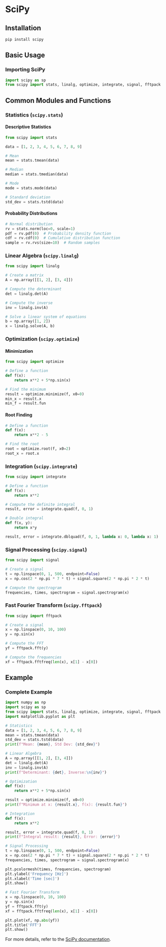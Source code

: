 
# SciPy

## Installation
```bash
pip install scipy
```

## Basic Usage

### Importing SciPy
```python
import scipy as sp
from scipy import stats, linalg, optimize, integrate, signal, fftpack
```

## Common Modules and Functions

### Statistics (`scipy.stats`)

#### Descriptive Statistics
```python
from scipy import stats

data = [1, 2, 3, 4, 5, 6, 7, 8, 9]

# Mean
mean = stats.tmean(data)

# Median
median = stats.tmedian(data)

# Mode
mode = stats.mode(data)

# Standard deviation
std_dev = stats.tstd(data)
```

#### Probability Distributions
```python
# Normal distribution
rv = stats.norm(loc=0, scale=1)
pdf = rv.pdf(0)  # Probability density function
cdf = rv.cdf(0)  # Cumulative distribution function
sample = rv.rvs(size=10)  # Random samples
```

### Linear Algebra (`scipy.linalg`)
```python
from scipy import linalg

# Create a matrix
A = np.array([[1, 2], [3, 4]])

# Compute the determinant
det = linalg.det(A)

# Compute the inverse
inv = linalg.inv(A)

# Solve a linear system of equations
b = np.array([1, 2])
x = linalg.solve(A, b)
```

### Optimization (`scipy.optimize`)

#### Minimization
```python
from scipy import optimize

# Define a function
def f(x):
    return x**2 + 5*np.sin(x)

# Find the minimum
result = optimize.minimize(f, x0=0)
min_x = result.x
min_f = result.fun
```

#### Root Finding
```python
# Define a function
def f(x):
    return x**2 - 5

# Find the root
root = optimize.root(f, x0=2)
root_x = root.x
```

### Integration (`scipy.integrate`)
```python
from scipy import integrate

# Define a function
def f(x):
    return x**2

# Compute the definite integral
result, error = integrate.quad(f, 0, 1)

# Double integral
def f(x, y):
    return x*y

result, error = integrate.dblquad(f, 0, 1, lambda x: 0, lambda x: 1)
```

### Signal Processing (`scipy.signal`)
```python
from scipy import signal

# Create a signal
t = np.linspace(0, 1, 500, endpoint=False)
x = np.cos(2 * np.pi * 7 * t) + signal.square(2 * np.pi * 2 * t)

# Compute the spectrogram
frequencies, times, spectrogram = signal.spectrogram(x)
```

### Fast Fourier Transform (`scipy.fftpack`)
```python
from scipy import fftpack

# Create a signal
x = np.linspace(0, 10, 100)
y = np.sin(x)

# Compute the FFT
yf = fftpack.fft(y)

# Compute the frequencies
xf = fftpack.fftfreq(len(x), x[1] - x[0])
```

## Example

### Complete Example
```python
import numpy as np
import scipy as sp
from scipy import stats, linalg, optimize, integrate, signal, fftpack
import matplotlib.pyplot as plt

# Statistics
data = [1, 2, 3, 4, 5, 6, 7, 8, 9]
mean = stats.tmean(data)
std_dev = stats.tstd(data)
print(f"Mean: {mean}, Std Dev: {std_dev}")

# Linear Algebra
A = np.array([[1, 2], [3, 4]])
det = linalg.det(A)
inv = linalg.inv(A)
print(f"Determinant: {det}, Inverse:\n{inv}")

# Optimization
def f(x):
    return x**2 + 5*np.sin(x)

result = optimize.minimize(f, x0=0)
print(f"Minimum at x: {result.x}, f(x): {result.fun}")

# Integration
def f(x):
    return x**2

result, error = integrate.quad(f, 0, 1)
print(f"Integral result: {result}, Error: {error}")

# Signal Processing
t = np.linspace(0, 1, 500, endpoint=False)
x = np.cos(2 * np.pi * 7 * t) + signal.square(2 * np.pi * 2 * t)
frequencies, times, spectrogram = signal.spectrogram(x)

plt.pcolormesh(times, frequencies, spectrogram)
plt.ylabel('Frequency [Hz]')
plt.xlabel('Time [sec]')
plt.show()

# Fast Fourier Transform
x = np.linspace(0, 10, 100)
y = np.sin(x)
yf = fftpack.fft(y)
xf = fftpack.fftfreq(len(x), x[1] - x[0])

plt.plot(xf, np.abs(yf))
plt.title('FFT')
plt.show()
```

For more details, refer to the [SciPy documentation](https://docs.scipy.org/doc/scipy/).
